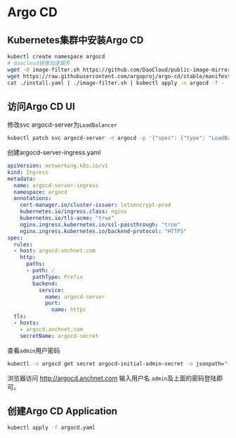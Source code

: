 # Argo CD

## Kubernetes集群中安装Argo CD

```bash
kubectl create namespace argocd
# daocloud镜像加速服务
wget -O image-filter.sh https://github.com/DaoCloud/public-image-mirror/raw/main/hack/image-filter.sh && chmod +x image-filter.sh
wget https://raw.githubusercontent.com/argoproj/argo-cd/stable/manifests/install.yaml
cat ./install.yaml | ./image-filter.sh | kubectl apply -n argocd -f -
```

## 访问Argo CD UI

修改svc argocd-server为`LoadBalancer`

```bash
kubectl patch svc argocd-server -n argocd -p '{"spec": {"type": "LoadBalancer"}}'
```

创建argocd-server-ingress.yaml

```yaml
apiVersion: networking.k8s.io/v1
kind: Ingress
metadata:
  name: argocd-server-ingress
  namespace: argocd
  annotations:
    cert-manager.io/cluster-issuer: letsencrypt-prod
    kubernetes.io/ingress.class: nginx
    kubernetes.io/tls-acme: "true"
    nginx.ingress.kubernetes.io/ssl-passthrough: "true"
    nginx.ingress.kubernetes.io/backend-protocol: "HTTPS"
spec:
  rules:
  - host: argocd.anchnet.com
    http:
      paths:
      - path: /
        pathType: Prefix
        backend:
          service: 
            name: argocd-server
            port:
              name: https
  tls:
  - hosts:
    - argocd.anchnet.com
    secretName: argocd-secret
```

查看`admin`用户密码

```bash
kubectl -n argocd get secret argocd-initial-admin-secret -o jsonpath="{.data.password}" | base64 -d; echo
```

浏览器访问 http://argocd.anchnet.com 输入用户名 `admin`及上面的密码登陆即可。


## 创建Argo CD Application

```bash
kubectl apply -f argocd.yaml
```